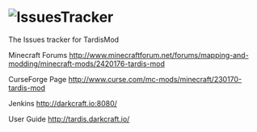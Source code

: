 
![IssuesTracker](http://i.imgur.com/yYpNioR.png "")
===============


The Issues tracker for TardisMod

Minecraft Forums
http://www.minecraftforum.net/forums/mapping-and-modding/minecraft-mods/2420176-tardis-mod

CurseForge Page
http://www.curse.com/mc-mods/minecraft/230170-tardis-mod

Jenkins
http://darkcraft.io:8080/

User Guide
http://tardis.darkcraft.io/
